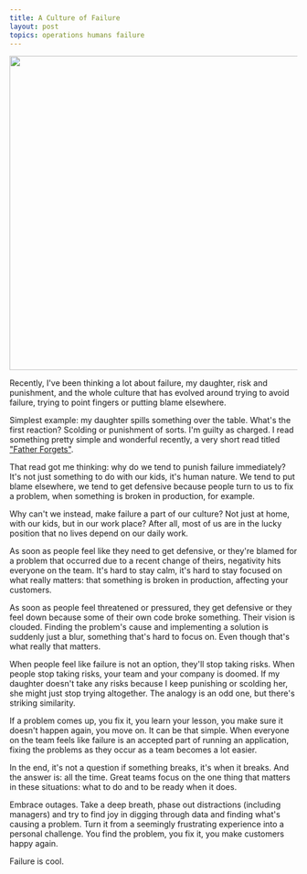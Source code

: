 ```yaml
---
title: A Culture of Failure
layout: post
topics: operations humans failure
---
```

<a href="http://www.flickr.com/photos/nnova/2970063644/in/photostream/"><img src="http://farm4.staticflickr.com/3272/2970063644_d70d643711_d.jpg" width="550"/></a>

Recently, I've been thinking a lot about failure, my daughter, risk and
punishment, and the whole culture that has evolved around trying to avoid
failure, trying to point fingers or putting blame elsewhere.

Simplest example: my daughter spills something over the table. What's the first
reaction? Scolding or punishment of sorts. I'm guilty as charged. I read
something pretty simple and wonderful recently, a very short read titled ["Father
Forgets"](http://www.instapaper.com/text?u=http%3A%2F%2Fwww.csua.berkeley.edu%2F~chrislw%2Fdadforget.html).

That read got me thinking: why do we tend to punish failure immediately? It's
not just something to do with our kids, it's human nature. We tend to put blame
elsewhere, we tend to get defensive because people turn to us to fix a problem,
when something is broken in production, for example.

Why can't we instead, make failure a part of our culture? Not just at home, with
our kids, but in our work place? After all, most of us are in the lucky position
that no lives depend on our daily work.

As soon as people feel like they need to get defensive, or they're blamed for a
problem that occurred due to a recent change of theirs, negativity hits everyone
on the team. It's hard to stay calm, it's hard to stay focused on what really
matters: that something is broken in production, affecting your customers.

As soon as people feel threatened or pressured, they get defensive or they feel
down because some of their own code broke something. Their vision is clouded.
Finding the problem's cause and implementing a solution is suddenly just a blur,
something that's hard to focus on. Even though that's what really that matters. 

When people feel like failure is not an option, they'll stop taking risks. When
people stop taking risks, your team and your company is doomed. If my daughter
doesn't take any risks because I keep punishing or scolding her, she might just
stop trying altogether. The analogy is an odd one, but there's striking
similarity.

If a problem comes up, you fix it, you learn your lesson, you make sure it
doesn't happen again, you move on. It can be that simple. When everyone on the
team feels like failure is an accepted part of running an application, fixing
the problems as they occur as a team becomes a lot easier.

In the end, it's not a question if something breaks, it's when it breaks. And
the answer is: all the time. Great teams focus on the one thing that matters in
these situations: what to do and to be ready when it does.

Embrace outages. Take a deep breath, phase out distractions (including managers)
and try to find joy in digging through data and finding what's causing a
problem. Turn it from a seemingly frustrating experience into a personal
challenge. You find the problem, you fix it, you make customers happy again.

Failure is cool.

